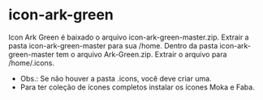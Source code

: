 # icon-ark-green
Icon Ark Green
é baixado o arquivo icon-ark-green-master.zip. Extrair a pasta icon-ark-green-master para sua /home. Dentro da pasta icon-ark-green-master tem o arquivo Ark-Green.zip. Extrair o arquivo para /home/.icons. 
* Obs.: Se não houver a pasta .icons, você deve criar uma. 
* Para ter coleção de ícones completos instalar os ícones Moka e Faba.
